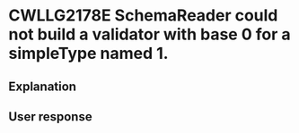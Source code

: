 # CWLLG2178E SchemaReader could not build a validator with base 0 for a simpleType named 1.

## Explanation

## User response
